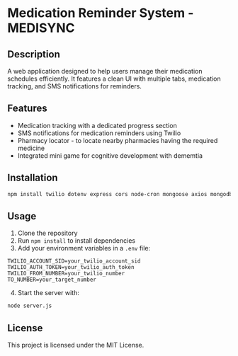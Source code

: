 # Medication Reminder System - MEDISYNC

## Description
A web application designed to help users manage their medication schedules efficiently. It features a clean UI with multiple tabs, medication tracking, and SMS notifications for reminders.

## Features
- Medication tracking with a dedicated progress section
- SMS notifications for medication reminders using Twilio
- Pharmacy locator - to locate nearby pharmacies having the required medicine
- Integrated mini game for cognitive development with dememtia 
## Installation
```sh
npm install twilio dotenv express cors node-cron mongoose axios mongodb
```

## Usage
1. Clone the repository
2. Run `npm install` to install dependencies
3. Add your environment variables in a `.env` file:
```
TWILIO_ACCOUNT_SID=your_twilio_account_sid
TWILIO_AUTH_TOKEN=your_twilio_auth_token
TWILIO_FROM_NUMBER=your_twilio_number
TO_NUMBER=your_target_number
```
4. Start the server with:
```sh
node server.js
```

## License
This project is licensed under the MIT License.
